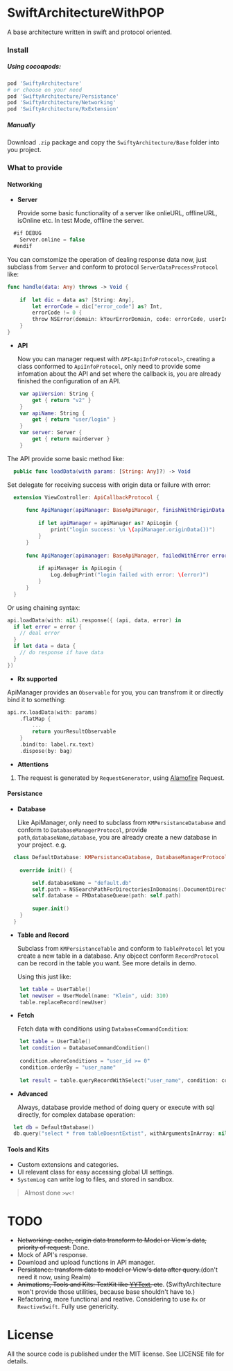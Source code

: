 # SwiftArchitectureWithPOP
A base architecture written in swift and protocol oriented. 

### Install
##### Using cocoapods:
```ruby
pod 'SwiftyArchitecture'
# or choose on your need
pod 'SwiftyArchitecture/Persistance'
pod 'SwiftyArchitecture/Networking'
pod 'SwiftyArchitecture/RxExtension'
```
##### Manually
Download `.zip` package and copy the `SwiftyArchitecture/Base` folder into you project.

### What to provide
  
#### Networking

- **Server**

  Provide some basic functionality of a server like onlieURL, offlineURL, isOnline etc. In test Mode, offline the server. 
```swift
  #if DEBUG
    Server.online = false
  #endif
```

You can comstomize the operation of dealing response data now, just subclass from `Server` and conform to protocol `ServerDataProcessProtocol` like:
```swift
func handle(data: Any) throws -> Void {
    
    if  let dic = data as? [String: Any],
        let errorCode = dic["error_code"] as? Int,
        errorCode != 0 {
        throw NSError(domain: kYourErrorDomain, code: errorCode, userInfo: [NSLocalizedDescriptionKey: message])
    }
}
```

- **API**

  Now you can manager request with `API<ApiInfoProtocol>`, creating a class conformed to `ApiInfoProtocol`, only need to provide some infomation about the API and set where the callback is, you are already finished the configuration of an API.  
  
```swift
    var apiVersion: String {
        get { return "v2" }
    }
    var apiName: String {
        get { return "user/login" }
    }
    var server: Server {
        get { return mainServer }
    }
```
  The API provide some basic method like:
  
```swift
  public func loadData(with params: [String: Any]?) -> Void
```
  
  Set delegate for receiving success with origin data or failure with error:
  
```swift
  extension ViewController: ApiCallbackProtocol {
    
      func ApiManager(apiManager: BaseApiManager, finishWithOriginData data: AnyObject) {
        
          if let apiManager = apiManager as? ApiLogin {
              print("login success: \n \(apiManager.originData())")
          }
      }
    
      func ApiManager(apimanager: BaseApiManager, failedWithError error: NSError) {
          
          if apiManager is ApiLogin {
              Log.debugPrint("login failed with error: \(error)")
          }
      }
  }
```
  Or using chaining syntax:
  ```swift
  api.loadData(with: nil).response({ (api, data, error) in
    if let error = error {
      // deal error
    }
    if let data = data {
      // do response if have data
    }
  })
  ```
- **Rx supported**

ApiManager provides an `Observable` for you, you can transfrom it or directly bind it to something:
```swift
api.rx.loadData(with: params)
    .flatMap {
        ...
        return yourResultObservable
    }
    .bind(to: label.rx.text)
    .dispose(by: bag)
```

- **Attentions**
  
1. The request is generated by `RequestGenerator`, using [Alamofire](https://github.com/Alamofire/Alamofire) Request. 

#### Persistance

- **Database**  
 
  Like ApiManager, only need to subclass from `KMPersistanceDatabase` and conform to `DatabaseManagerProtocol`, provide `path`,`databaseName`,`database`, you are already create a new database in your project. e.g.

```swift
  class DefaultDatabase: KMPersistanceDatabase, DatabaseManagerProtocol {
    
    override init() {

        self.databaseName = "default.db"
        self.path = NSSearchPathForDirectoriesInDomains(.DocumentDirectory, .UserDomainMask, true).first! + "/" + self.databaseName
        self.database = FMDatabaseQueue(path: self.path)
        
        super.init()
    }
  }
```

- **Table and Record**

  Subclass from `KMPersistanceTable` and conform to `TableProtocol` let you create a new table in a database. Any objcect conform `RecordProtocol` can be record in the table you want. See more details in demo.
  
  Using this just like:
  
```swift
    let table = UserTable()
    let newUser = UserModel(name: "Klein", uid: 310)
    table.replaceRecord(newUser)
```

- **Fetch**
  
  Fetch data with conditions using `DatabaseCommandCondition`:
```swift
    let table = UserTable()
    let condition = DatabaseCommandCondition()
            
    condition.whereConditions = "user_id >= 0"
    condition.orderBy = "user_name"
            
    let result = table.queryRecordWithSelect("user_name", condition: condition)
```

- **Advanced**

  Always, database provide method of doing query or execute with sql directly, for complex database operation:
```swift
  let db = DefaultDatabase()
  db.query("select * from tableDoesntExtist", withArgumentsInArray: nil)
```
  
#### Tools and Kits

- Custom extensions and categories.
- UI relevant class for easy accessing global UI settings.
- `SystemLog` can write log to files, and stored in sandbox.

> Almost done `>w<!`

# TODO

- ~~Networking: ~~cache~~, origin data transform to Model or View's data, priority of request.~~ Done.
- Mock of API's response.
- Download and upload functions in API manager.
- ~~Persistance: transform data to model or View's data after query.~~(don't need it now, using Realm)
- ~~Animations, Tools and Kits: TextKit like [YYText](https://github.com/ibireme/YYText), etc~~. (SwiftyArchitecture won't provide those utilities, because base shouldn't have to.)
- Refactoring, more functional and reative. Considering to use `Rx` or `ReactiveSwift`. Fully use genericity.
  
# License
All the source code is published under the MIT license. See LICENSE file for details.
